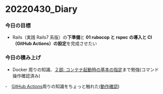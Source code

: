 # 20220430_Diary

### 今日の目標

- Rails（実践 Rails7 系版）の**下準備**と **01 rubocop と rspec の導入と CI（GitHub Actions）の設定**を完成させたい

### 今日の積み上げ

- Docker 周りの知識、[２部: コンテナ起動時の基本の指定](https://zenn.dev/suzuki_hoge/books/2022-03-docker-practice-8ae36c33424b59/viewer/2-3-container-boot)まで勉強(コマンド操作確認済み)

-　[GitHub Actions](https://www.youtube.com/watch?v=R7FtZfT6YBI&t=2s)周りの知識をちょっと触れた([動作確認](https://github.com/HenryChung81/github_actions))
